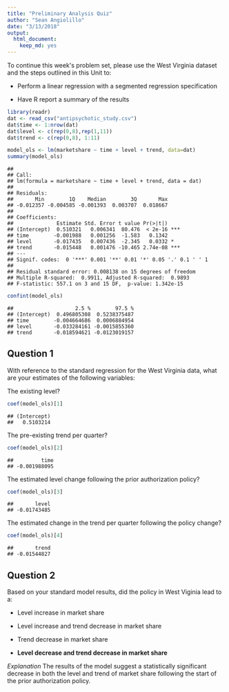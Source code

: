 ```yaml
---
title: "Preliminary Analysis Quiz"
author: "Sean Angiolillo"
date: "3/13/2018"
output: 
  html_document: 
    keep_md: yes
---
```




To continue this week's problem set, please use the West Virginia dataset and the steps outlined in this Unit to:

* Perform a linear regression with a segmented regression specification

* Have R report a summary of the results


```r
library(readr)
dat <- read_csv("antipsychotic_study.csv")
dat$time <- 1:nrow(dat)
dat$level <- c(rep(0,8),rep(1,11))
dat$trend <- c(rep(0,8), 1:11)

model_ols <- lm(marketshare ~ time + level + trend, data=dat)
summary(model_ols)
```

```
## 
## Call:
## lm(formula = marketshare ~ time + level + trend, data = dat)
## 
## Residuals:
##       Min        1Q    Median        3Q       Max 
## -0.012357 -0.004585 -0.001393  0.003707  0.018667 
## 
## Coefficients:
##              Estimate Std. Error t value Pr(>|t|)    
## (Intercept)  0.510321   0.006341  80.476  < 2e-16 ***
## time        -0.001988   0.001256  -1.583   0.1342    
## level       -0.017435   0.007436  -2.345   0.0332 *  
## trend       -0.015448   0.001476 -10.465 2.74e-08 ***
## ---
## Signif. codes:  0 '***' 0.001 '**' 0.01 '*' 0.05 '.' 0.1 ' ' 1
## 
## Residual standard error: 0.008138 on 15 degrees of freedom
## Multiple R-squared:  0.9911,	Adjusted R-squared:  0.9893 
## F-statistic: 557.1 on 3 and 15 DF,  p-value: 1.342e-15
```

```r
confint(model_ols)
```

```
##                    2.5 %        97.5 %
## (Intercept)  0.496805308  0.5238375487
## time        -0.004664686  0.0006884954
## level       -0.033284161 -0.0015855360
## trend       -0.018594621 -0.0123019157
```


## Question 1

With reference to the standard regression for the West Virginia data, what are your estimates of the following variables:

The existing level?


```r
coef(model_ols)[1]
```

```
## (Intercept) 
##   0.5103214
```

 The pre-existing trend per quarter?


```r
coef(model_ols)[2]
```

```
##         time 
## -0.001988095
```
 
The estimated level change following the prior authorization policy?


```r
coef(model_ols)[3]
```

```
##       level 
## -0.01743485
```

The estimated change in the trend per quarter following the policy change?


```r
coef(model_ols)[4]
```

```
##       trend 
## -0.01544827
```


## Question 2

Based on your standard model results, did the policy in West Viginia lead to a:

* Level increase in market share

* Level increase and trend decrease in market share

* Trend decrease in market share

* **Level decrease and trend decrease in market share**

*Explanation*
The results of the model suggest a statistically significant decrease in both the level and trend of market share following the start of the prior authorization policy.
